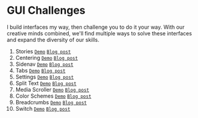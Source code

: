 # GUI Challenges
I build interfaces my way, then challenge you to do it your way. With our creative minds combined, we'll find multiple ways to solve these interfaces and expand the diversity of our skills.

1. Stories [`Demo`](https://gui-challenges.web.app/stories/dist/) [`Blog post`](https://web.dev/building-a-stories-component/)
2. Centering [`Demo`](https://gui-challenges.web.app/centering/dist/) [`Blog post`](https://web.dev/centering-in-css/)
3. Sidenav [`Demo`](https://gui-challenges.web.app/sidenav/dist/) [`Blog post`](https://web.dev/building-a-sidenav-component/)
4. Tabs [`Demo`](https://gui-challenges.web.app/tabs/dist/) [`Blog post`](https://web.dev/building-a-tabs-component/)
5. Settings [`Demo`](https://gui-challenges.web.app/settings/dist/) [`Blog post`](https://web.dev/building-a-settings-component/)
6. Split Text [`Demo`](https://gui-challenges.web.app/split-text/dist/) [`Blog post`](https://web.dev/building-split-text-animations/)
7. Media Scroller [`Demo`](https://gui-challenges.web.app/media-scroller/dist/) [`Blog post`](https://web.dev/building-a-media-scroller-component/)
8. Color Schemes [`Demo`](https://gui-challenges.web.app/color-schemes/dist/) [`Blog post`](https://web.dev/building-a-color-scheme/)
9. Breadcrumbs [`Demo`](https://gui-challenges.web.app/breadcrumbs/dist/) [`Blog post`](https://web.dev/building-a-breadcrumbs-component/)
10. Switch [`Demo`](https://gui-challenges.web.app/switch/dist/) [`Blog post`](https://web.dev/building-a-switch-component/)
